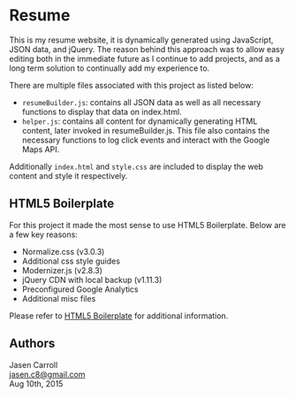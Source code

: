 # Resume

This is my resume website, it is dynamically generated using JavaScript, JSON data, and jQuery. The reason behind this approach was to allow easy editing both in the immediate future as I continue to add projects, and as a long term solution to continually add my experience to.

There are multiple files associated with this project as listed below:

* `resumeBuilder.js`: contains all JSON data as well as all necessary functions to display that data on index.html.
* `helper.js`: contains all content for dynamically generating HTML content, later invoked in resumeBuilder.js. This file also contains the necessary functions to log click events and interact with the Google Maps API.

Additionally `index.html` and `style.css` are included to display the web content and style it respectively.

## HTML5 Boilerplate

For this project it made the most sense to use HTML5 Boilerplate.
Below are a few key reasons:

* Normalize.css (v3.0.3)
* Additional css style guides
* Modernizer.js (v2.8.3)
* jQuery CDN with local backup (v1.11.3)
* Preconfigured Google Analytics
* Additional misc files

Please refer to [HTML5 Boilerplate](https://github.com/h5bp/html5-boilerplate) for additional information.

## Authors

Jasen Carroll  
jasen.c8@gmail.com  
Aug 10th, 2015
